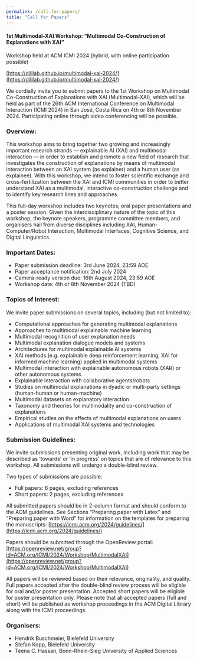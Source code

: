 ```yaml
---
permalink: /call-for-papers/
title: "Call for Papers"
---
```


#### 1st Multimodal-XAI Workshop: “Multimodal Co-Construction of Explanations with XAI”

Workshop held at ACM ICMI 2024 (hybrid, with online participation possible)

[https://dililab.github.io/multimodal-xai-2024/](https://dililab.github.io/multimodal-xai-2024/)


We cordially invite you to submit papers to the 1st Workshop on Multimodal Co-Construction of Explanations with XAI (Multimodal-XAI), which will be held as part of the 26th ACM International Conference on Multimodal Interaction (ICMI 2024) in San José, Costa Rica on 4th or 8th November 2024. Participating online  through video conferencing will be possible.

### Overview:
This workshop aims to bring together two growing and increasingly important research strands — explainable AI (XAI) and multimodal interaction — in order to establish and promote a new field of research that investigates the construction of explanations by means of multimodal interaction between an XAI system (as explainer) and a human user (as explainee). With this workshop, we intend to foster scientific exchange and cross-fertilization between the XAI and ICMI communities in order to better understand XAI as a multimodal, interactive co-construction challenge and to identify key research lines and approaches.

This full-day workshop includes two keynotes, oral paper presentations and a poster session. Given the interdisciplinary nature of the topic of this workshop, the keynote speakers, programme committee members, and organisers hail from diverse disciplines including XAI, Human-Computer/Robot Interaction, Multimodal Interfaces, Cognitive Science, and Digital Linguistics. 

### Important Dates:
*	Paper submission deadline: 3rd June 2024, 23:59 AOE
*	Paper acceptance notification: 2nd July 2024
*	Camera-ready version due: 16th August 2024, 23:59 AOE
*	Workshop date: 4th or 8th November 2024 (TBD)

### Topics of Interest:
We invite paper submissions on several topics, including (but not limited to):
*	Computational approaches for generating multimodal explanations
*	Approaches to multimodal explainable machine learning
*	Multimodal recognition of user explanation needs 
*	Multimodal explanation dialogue models and systems
*	Architectures for multimodal explainable AI systems
*	XAI methods (e.g. explainable deep reinforcement learning, XAI for informed machine learning) applied in multimodal systems
*	Multimodal interaction with explainable autonomous robots (XAR) or other autonomous systems
*	Explainable interaction with collaborative agents/robots
*	Studies on multimodal explanations in dyadic or multi-party settings (human-human or human-machine)
*	Multimodal datasets on explanatory interaction
*	Taxonomy and theories for multimodality and co-construction of explanations
*	Empirical studies on the effects of multimodal explanations on users
*	Applications of multimodal XAI systems and technologies


### Submission Guidelines:
We invite submissions presenting original work, including work that may be described as ‘towards’ or ‘in progress’ on topics that are of relevance to this workshop. All submissions will undergo a double-blind review.

Two types of submissions are possible:
*	Full papers: 6 pages, excluding references
*	Short papers: 2 pages, excluding references

All submitted papers should be in 2-column format and should conform to the ACM guidelines. See Sections “Preparing paper with Latex” and “Preparing paper with Word” for information on the templates for preparing the manuscripts: [https://icmi.acm.org/2024/guidelines/](https://icmi.acm.org/2024/guidelines/)

Papers should be submitted through the OpenReview portal: 
[https://openreview.net/group?id=ACM.org/ICMI/2024/Workshop/MultimodalXAI](https://openreview.net/group?id=ACM.org/ICMI/2024/Workshop/MultimodalXAI)

All papers will be reviewed based on their relevance, originality, and quality. Full papers accepted after the double-blind review process will be eligible for oral and/or poster presentation. Accepted short papers will be  eligible for poster presentation only. Please note that all accepted papers (full and short) will be published as workshop proceedings in the ACM Digital Library along with the ICMI proceedings. 

### Organisers:
*	Hendrik Buschmeier, Bielefeld University
*	Stefan Kopp, Bielefeld University
*	Teena C. Hassan, Bonn-Rhein-Sieg University of Applied Sciences

